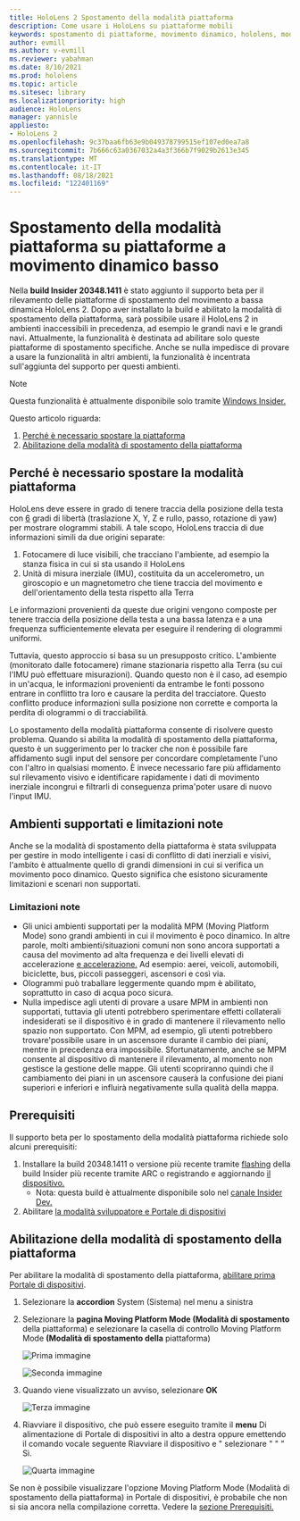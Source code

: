 ```yaml
---
title: HoloLens 2 Spostamento della modalità piattaforma
description: Come usare i HoloLens su piattaforme mobili
keywords: spostamento di piattaforme, movimento dinamico, hololens, modalità di spostamento della piattaforma
author: evmill
ms.author: v-evmill
ms.reviewer: yabahman
ms.date: 8/10/2021
ms.prod: hololens
ms.topic: article
ms.sitesec: library
ms.localizationpriority: high
audience: HoloLens
manager: yannisle
appliesto:
- HoloLens 2
ms.openlocfilehash: 9c37baa6fb63e9b049378799515ef107ed0ea7a8
ms.sourcegitcommit: 7b666c63a0367032a4a3f366b7f9029b2613e345
ms.translationtype: MT
ms.contentlocale: it-IT
ms.lasthandoff: 08/18/2021
ms.locfileid: "122401169"
---
```

# <a name="moving-platform-mode-on-low-dynamic-motion-moving-platforms"></a>Spostamento della modalità piattaforma su piattaforme a movimento dinamico basso

Nella **build Insider 20348.1411** è stato aggiunto il supporto beta per il rilevamento delle piattaforme di spostamento del movimento a bassa dinamica HoloLens 2. Dopo aver installato la build e abilitato la modalità di spostamento della piattaforma, sarà possibile usare il HoloLens 2 in ambienti inaccessibili in precedenza, ad esempio le grandi navi e le grandi navi. Attualmente, la funzionalità è destinata ad abilitare solo queste piattaforme di spostamento specifiche. Anche se nulla impedisce di provare a usare la funzionalità in altri ambienti, la funzionalità è incentrata sull'aggiunta del supporto per questi ambienti.

> [!NOTE]
> Questa funzionalità è attualmente disponibile solo tramite [Windows Insider.](hololens-insider.md)

Questo articolo riguarda:

1. [Perché è necessario spostare la piattaforma](#why-moving-platform-mode-is-necessary)
1. [Abilitazione della modalità di spostamento della piattaforma](#enabling-moving-platform-mode)

## <a name="why-moving-platform-mode-is-necessary"></a>Perché è necessario spostare la modalità piattaforma

HoloLens deve essere in grado di tenere traccia della posizione della testa con [6](https://en.wikipedia.org/wiki/Six_degrees_of_freedom) gradi di libertà (traslazione X, Y, Z e rullo, passo, rotazione di yaw) per mostrare ologrammi stabili. A tale scopo, HoloLens traccia di due informazioni simili da due origini separate:

1. Fotocamere di luce visibili, che tracciano l'ambiente, ad esempio la stanza fisica in cui si sta usando il HoloLens
1. Unità di misura inerziale (IMU), costituita da un accelerometro, un giroscopio e un magnetometro che tiene traccia del movimento e dell'orientamento della testa rispetto alla Terra

Le informazioni provenienti da queste due origini vengono composte per tenere traccia della posizione della testa a una bassa latenza e a una frequenza sufficientemente elevata per eseguire il rendering di ologrammi uniformi.

Tuttavia, questo approccio si basa su un presupposto critico. L'ambiente (monitorato dalle fotocamere) rimane stazionaria rispetto alla Terra (su cui l'IMU può effettuare misurazioni). Quando questo non è il caso, ad esempio in un'acqua, le informazioni provenienti da entrambe le fonti possono entrare in conflitto tra loro e causare la perdita del tracciatore. Questo conflitto produce informazioni sulla posizione non corrette e comporta la perdita di ologrammi o di tracciabilità.

Lo spostamento della modalità piattaforma consente di risolvere questo problema. Quando si abilita la modalità di spostamento della piattaforma, questo è un suggerimento per lo tracker che non è possibile fare affidamento sugli input del sensore per concordare completamente l'uno con l'altro in qualsiasi momento. È invece necessario fare più affidamento sul rilevamento visivo e identificare rapidamente i dati di movimento inerziale incongrui e filtrarli di conseguenza prima&#39;poter usare di nuovo l'input IMU.

## <a name="supported-environments-and-known-limitations"></a>Ambienti supportati e limitazioni note

Anche se la modalità di spostamento della piattaforma è stata sviluppata per gestire in modo intelligente i casi di conflitto di dati inerziali e visivi, l'ambito è attualmente quello di grandi dimensioni in cui si verifica un movimento poco dinamico. Questo significa che esistono sicuramente limitazioni e scenari non supportati.

### <a name="known-limitations"></a>Limitazioni note

- Gli unici ambienti supportati per la modalità MPM (Moving Platform Mode) sono grandi ambienti in cui il movimento è poco dinamico. In altre parole, molti ambienti/situazioni comuni non sono ancora supportati a causa del movimento ad alta frequenza e dei livelli elevati di accelerazione [e accelerazione.](https://en.wikipedia.org/wiki/Jerk_(physics))  Ad esempio: aerei, veicoli, automobili, biciclette, bus, piccoli passeggeri, ascensori e così via.
- Ologrammi può traballare leggermente quando mpm è abilitato, soprattutto in caso di acqua poco sicura.
- Nulla impedisce agli utenti di provare a usare MPM in ambienti non supportati, tuttavia gli utenti potrebbero sperimentare effetti collaterali indesiderati se il dispositivo è in grado di mantenere il rilevamento nello spazio non supportato. Con MPM, ad esempio, gli utenti potrebbero trovare&#39;possibile usare in un ascensore durante il cambio dei piani, mentre in precedenza era impossibile. Sfortunatamente, anche se MPM consente al dispositivo di mantenere il rilevamento, al momento non gestisce la gestione delle mappe. Gli utenti scopriranno quindi che il cambiamento dei piani in un ascensore causerà la confusione dei piani superiori e inferiori e influirà negativamente sulla qualità della mappa.

## <a name="prerequisites"></a>Prerequisiti

Il supporto beta per lo spostamento della modalità piattaforma richiede solo alcuni prerequisiti:

1. Installare la build 20348.1411 o versione più recente tramite [flashing](hololens-insider.md#ffu-download-and-flash-directions) della build Insider più recente tramite ARC o registrando e aggiornando [il dispositivo.](hololens-insider.md#start-receiving-insider-builds)
   - Nota: questa build è attualmente disponibile solo nel [canale Insider Dev.](hololens-insider.md#start-receiving-insider-builds)
2. Abilitare [la modalità sviluppatore e Portale di dispositivi](/mixed-reality/develop/platform-capabilities-and-apis/using-the-windows-device-portal)

## <a name="enabling-moving-platform-mode"></a>Abilitazione della modalità di spostamento della piattaforma

Per abilitare la modalità di spostamento della piattaforma, [abilitare prima Portale di dispositivi](/windows/mixed-reality/develop/platform-capabilities-and-apis/using-the-windows-device-portal).

1. Selezionare la **accordion** System (Sistema) nel menu a sinistra
2. Selezionare la **pagina Moving Platform Mode (Modalità di spostamento** della piattaforma) e selezionare la casella di controllo Moving Platform Mode **(Modalità di spostamento della** piattaforma)

   ![Prima immagine](.\images\moving-platform-1x.png)
 
     ![Seconda immagine](.\images\moving-platform-2x.png)

3. Quando viene visualizzato un avviso, selezionare **OK**

   ![Terza immagine](.\images\moving-platform-3x.png)

4. Riavviare il dispositivo, che può essere eseguito tramite il **menu** Di alimentazione di Portale di dispositivi in alto a destra oppure emettendo il comando vocale seguente Riavviare il dispositivo e &quot; selezionare &quot; &quot; &quot; Sì.

   ![Quarta immagine](.\images\moving-platform-4x.png)

Se non è possibile visualizzare l'opzione Moving Platform Mode (Modalità di spostamento della piattaforma) in Portale di dispositivi, è probabile che non si sia ancora nella compilazione corretta. Vedere la [sezione Prerequisiti.](#prerequisites)
